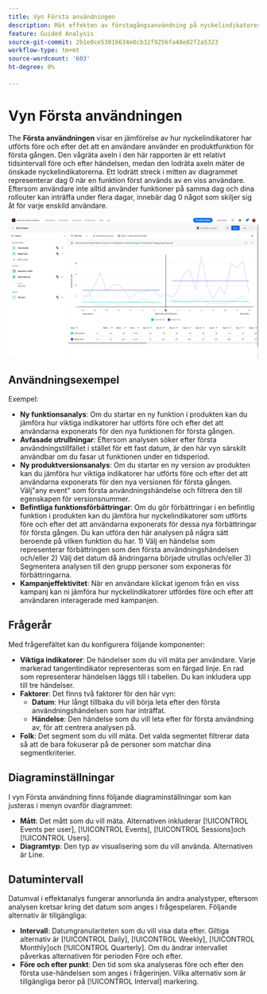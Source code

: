 ```yaml
---
title: Vyn Första användningen
description: Mät effekten av förstagångsanvändning på nyckelindikatorer.
feature: Guided Analysis
source-git-commit: 2b1e0ce53016634e0cb32f9256fa48e02f2a5323
workflow-type: tm+mt
source-wordcount: '603'
ht-degree: 0%

---
```


# Vyn Första användningen

The **Första användningen** visar en jämförelse av hur nyckelindikatorer har utförts före och efter det att en användare använder en produktfunktion för första gången. Den vågräta axeln i den här rapporten är ett relativt tidsintervall före och efter händelsen, medan den lodräta axeln mäter de önskade nyckelindikatorerna. Ett lodrätt streck i mitten av diagrammet representerar dag 0 när en funktion först används av en viss användare. Eftersom användare inte alltid använder funktioner på samma dag och dina rollouter kan inträffa under flera dagar, innebär dag 0 något som skiljer sig åt för varje enskild användare.

![Frigör](../assets/first-use.png)

## Användningsexempel

Exempel:

* **Ny funktionsanalys**: Om du startar en ny funktion i produkten kan du jämföra hur viktiga indikatorer har utförts före och efter det att användarna exponerats för den nya funktionen för första gången.
* **Avfasade utrullningar**: Eftersom analysen söker efter första användningstillfället i stället för ett fast datum, är den här vyn särskilt användbar om du fasar ut funktionen under en tidsperiod.
* **Ny produktversionsanalys**: Om du startar en ny version av produkten kan du jämföra hur viktiga indikatorer har utförts före och efter det att användarna exponerats för den nya versionen för första gången. Välj&quot;any event&quot; som första användningshändelse och filtrera den till egenskapen för versionsnummer.
* **Befintliga funktionsförbättringar**: Om du gör förbättringar i en befintlig funktion i produkten kan du jämföra hur nyckelindikatorer som utförts före och efter det att användarna exponerats för dessa nya förbättringar för första gången. Du kan utföra den här analysen på några sätt beroende på vilken funktion du har. 1) Välj en händelse som representerar förbättringen som den första användningshändelsen och/eller 2) Välj det datum då ändringarna började utrullas och/eller 3) Segmentera analysen till den grupp personer som exponeras för förbättringarna.
* **Kampanjeffektivitet**: När en användare klickat igenom från en viss kampanj kan ni jämföra hur nyckelindikatorer utfördes före och efter att användaren interagerade med kampanjen.

## Frågerår

Med frågerefältet kan du konfigurera följande komponenter:

* **Viktiga indikatorer**: De händelser som du vill mäta per användare. Varje markerad tangentindikator representeras som en färgad linje. En rad som representerar händelsen läggs till i tabellen. Du kan inkludera upp till tre händelser.
* **Faktorer**: Det finns två faktorer för den här vyn:
   * **Datum**: Hur långt tillbaka du vill börja leta efter den första användningshändelsen som har inträffat.
   * **Händelse**: Den händelse som du vill leta efter för första användning av, för att centrera analysen på.
* **Folk**: Det segment som du vill mäta. Det valda segmentet filtrerar data så att de bara fokuserar på de personer som matchar dina segmentkriterier.

## Diagraminställningar

I vyn Första användning finns följande diagraminställningar som kan justeras i menyn ovanför diagrammet:

* **Mått**: Det mått som du vill mäta. Alternativen inkluderar [!UICONTROL Events per user], [!UICONTROL Events], [!UICONTROL Sessions]och [!UICONTROL Users].
* **Diagramtyp**: Den typ av visualisering som du vill använda. Alternativen är Line.

## Datumintervall

Datumval i effektanalys fungerar annorlunda än andra analystyper, eftersom analysen kretsar kring det datum som anges i frågespelaren. Följande alternativ är tillgängliga:

* **Intervall**: Datumgranulariteten som du vill visa data efter. Giltiga alternativ är [!UICONTROL Daily], [!UICONTROL Weekly], [!UICONTROL Monthly]och [!UICONTROL Quarterly]. Om du ändrar intervallet påverkas alternativen för perioden Före och efter.
* **Före och efter punkt**: Den tid som ska analyseras före och efter den första use-händelsen som anges i frågerinjen. Vilka alternativ som är tillgängliga beror på [!UICONTROL Interval] markering.
